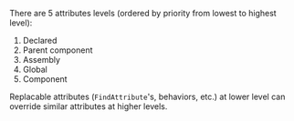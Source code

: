 There are 5 attributes levels (ordered by priority from lowest to highest level):
1. Declared
1. Parent component
1. Assembly
1. Global
1. Component

Replacable attributes (`FindAttribute`'s, behaviors, etc.) at lower level can override similar attributes at higher levels.